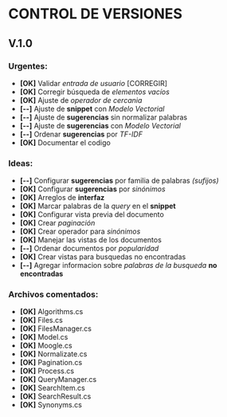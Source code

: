 # CONTROL DE VERSIONES

## V.1.0

### Urgentes:
- **[OK]** Validar _entrada de usuario_ [CORREGIR]
- **[OK]** Corregir búsqueda de _elementos vacíos_
- **[OK]** Ajuste de _operador de cercania_
- **[--]** Ajuste de **snippet** con _Modelo Vectorial_
- **[--]** Ajuste de **sugerencias** sin normalizar palabras
- **[--]** Ajuste de **sugerencias** con _Modelo Vectorial_
- **[--]** Ordenar **sugerencias** por _TF-IDF_
- **[OK]** Documentar el codigo

### Ideas:
- **[--]** Configurar **sugerencias** por familia de palabras _(sufijos)_
- **[OK]** Configurar **sugerencias** por _sinónimos_
- **[OK]** Arreglos de **interfaz**
- **[OK]** Marcar palabras de la _query_ en el **snippet**
- **[OK]** Configurar vista previa del documento
- **[OK]** Crear _paginación_
- **[OK]** Crear operador para _sinónimos_
- **[OK]** Manejar las vistas de los documentos
- **[--]** Ordenar documentos por _popularidad_
- **[OK]** Crear vistas para busquedas no encontradas
- **[--]** Agregar informacion sobre _palabras de la busqueda_ **no encontradas**

### Archivos comentados:
- **[OK]** Algorithms.cs
- **[OK]** Files.cs
- **[OK]** FilesManager.cs
- **[OK]** Model.cs
- **[OK]** Moogle.cs
- **[OK]** Normalizate.cs
- **[OK]** Pagination.cs
- **[OK]** Process.cs
- **[OK]** QueryManager.cs
- **[OK]** SearchItem.cs
- **[OK]** SearchResult.cs
- **[OK]** Synonyms.cs